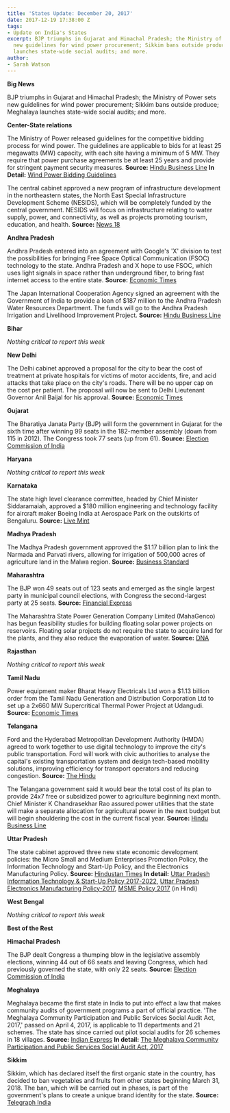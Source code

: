 ```yaml
---
title: 'States Update: December 20, 2017'
date: 2017-12-19 17:38:00 Z
tags:
- Update on India's States
excerpt: BJP triumphs in Gujarat and Himachal Pradesh; the Ministry of Power sets
  new guidelines for wind power procurement; Sikkim bans outside produce; Meghalaya
  launches state-wide social audits; and more.
author:
- Sarah Watson
---
```


**Big News**

BJP triumphs in Gujarat and Himachal Pradesh; the Ministry of Power sets new guidelines for wind power procurement; Sikkim bans outside produce; Meghalaya launches state-wide social audits; and more.

**Center-State relations**

The Ministry of Power released guidelines for the competitive bidding process for wind power. The guidelines are applicable to bids for at least 25 megawatts (MW) capacity, with each site having a minimum of 5 MW. They require that power purchase agreements be at least 25 years and provide for stringent payment security measures. **Source:** [Hindu Business Line](http://www.thehindubusinessline.com/todays-paper/tp-news/wind-power-state-govts-to-decide-on-tariff-from-smaller-projects/article9991048.ece) **In Detail:** [Wind Power Bidding Guidelines](http://powermin.nic.in/sites/default/files/webform/notices/Resolution_on_wind_Bidding_Guidelines_dated_8th_Decemeber_2017_Eng.pdf)

The central cabinet approved a new program of infrastructure development in the northeastern states, the North East Special Infrastructure Development Scheme (NESIDS), which will be completely funded by the central government. NESIDS will focus on infrastructure relating to water supply, power, and connectivity, as well as projects promoting tourism, education, and health. **Source:** [News 18](http://www.news18.com/news/india/centre-approves-development-scheme-for-northeast-with-100-percent-funding-1605811.html)

**Andhra Pradesh**

Andhra Pradesh entered into an agreement with Google&#39;s &#39;X&#39; division to test the possibilities for bringing Free Space Optical Communication (FSOC) technology to the state. Andhra Pradesh and X hope to use FSOC, which uses light signals in space rather than underground fiber, to bring fast internet access to the entire state. **Source:** [Economic Times](https://economictimes.indiatimes.com/tech/internet/andhra-pradesh-government-signs-agreements-with-alphabet-x-for-fibergrid-project/articleshow/62086925.cms)

The Japan International Cooperation Agency signed an agreement with the Government of India to provide a loan of $187 million to the Andhra Pradesh Water Resources Department. The funds will go to the Andhra Pradesh Irrigation and Livelihood Improvement Project. **Source:** [Hindu Business Line](http://www.thehindubusinessline.com/news/national/jica-to-extend-rs-1200-cr-loan-to-andhra-pradesh-to-improve-farm-productivity/article9992136.ece)

**Bihar**

_Nothing critical to report this week_

**New Delhi**

The Delhi cabinet approved a proposal for the city to bear the cost of treatment at private hospitals for victims of motor accidents, fire, and acid attacks that take place on the city&#39;s roads. There will be no upper cap on the cost per patient. The proposal will now be sent to Delhi Lieutenant Governor Anil Baijal for his approval. **Source:** [Economic Times](https://economictimes.indiatimes.com/news/politics-and-nation/delhi-government-proposes-to-bear-treatment-cost-of-road-accident-victims-in-private-hospitals/articleshow/62042400.cms)

**Gujarat**

The Bharatiya Janata Party (BJP) will form the government in Gujarat for the sixth time after winning 99 seats in the 182-member assembly (down from 115 in 2012). The Congress took 77 seats (up from 61). **Source:** [Election Commission of India](http://eciresults.nic.in/)

**Haryana**

_Nothing critical to report this week_

**Karnataka**

The state high level clearance committee, headed by Chief Minister Siddaramaiah, approved a $180 million engineering and technology facility for aircraft maker Boeing India at Aerospace Park on the outskirts of Bengaluru. **Source:** [Live Mint](http://www.livemint.com/Politics/u1tvh2Nf0eTIOSbRD9SkJN/Karnatakas-high-level-panel-approves-four-projects-totallin.html)

**Madhya Pradesh**

The Madhya Pradesh government approved the $1.17 billion plan to link the Narmada and Parvati rivers, allowing for irrigation of 500,000 acres of agriculture land in the Malwa region. **Source:** [Business Standard](http://www.business-standard.com/article/economy-policy/mp-approves-rs-7-546-cr-narmada-parvati-linking-project-for-irrigation-117121300458_1.html)

**Maharashtra**

The BJP won 49 seats out of 123 seats and emerged as the single largest party in municipal council elections, with Congress the second-largest party at 25 seats. **Source:** [Financial Express](http://www.financialexpress.com/india-news/bjp-emerges-single-largest-party-in-municipal-council-polls-shiv-sena-scores-big-in-thane-zilla-parishad/974862/)

The Maharashtra State Power Generation Company Limited (MahaGenco) has begun feasibility studies for building floating solar power projects on reservoirs. Floating solar projects do not require the state to acquire land for the plants, and they also reduce the evaporation of water. **Source:** [DNA](http://www.dnaindia.com/india/report-in-a-first-solar-power-projects-planned-on-dams-2567215)

**Rajasthan**

_Nothing critical to report this week_

**Tamil Nadu**

Power equipment maker Bharat Heavy Electricals Ltd won a $1.13 billion order from the Tamil Nadu Generation and Distribution Corporation Ltd to set up a 2x660 MW Supercritical Thermal Power Project at Udangudi. **Source:** [Economic Times](https://economictimes.indiatimes.com/industry/energy/power/bhel-bags-rs-7300-cr-order-to-set-up-plant-in-tamil-nadu/articleshow/62083879.cms)

**Telangana**

Ford and the Hyderabad Metropolitan Development Authority (HMDA) agreed to work together to use digital technology to improve the city&#39;s public transportation. Ford will work with civic authorities to analyse the capital&#39;s existing transportation system and design tech-based mobility solutions, improving efficiency for transport operators and reducing congestion. **Source:** [The Hindu](http://www.thehindu.com/todays-paper/tp-national/tp-telangana/hmda-ties-up-with-ford/article21768412.ece)

The Telangana government said it would bear the total cost of its plan to provide 24x7 free or subsidized power to agriculture beginning next month. Chief Minister K Chandrasekhar Rao assured power utilities that the state will make a separate allocation for agricultural power in the next budget but will begin shouldering the cost in the current fiscal year. **Source:** [Hindu Business Line](http://www.thehindubusinessline.com/news/national/telangana-to-back-24x7-power-to-farmers-with-budget-support/article9992509.ece)

**Uttar Pradesh**

The state cabinet approved three new state economic development policies: the Micro Small and Medium Enterprises Promotion Policy, the Information Technology and Start-Up Policy, and the Electronics Manufacturing Policy.   **Source:** [Hindustan Times](http://www.hindustantimes.com/lucknow/state-cabinet-nod-to-major-policies-before-uttar-pradesh-investors-summit/story-d71Q5Qq5Qr2oAlbHE0vLeL.html) **In detail:** [Uttar Pradesh Information Technology &amp; Start-Up Policy 2017-2022](http://itpolicyup.gov.in/wp-content/uploads/2017/09/suggestions-invited.pdf), [Uttar Pradesh Electronics Manufacturing Policy-2017](http://www.uplc.in/docs/Draft%20English%20version%20-%20Final%2011%20Dec.%202017.pdf), [MSME Policy 2017](http://www.upmsme.in/site/writereaddata/UploadNews/pdf/C_201712161102202140.pdf) (in Hindi)

**West Bengal**

_Nothing critical to report this week_

**Best of the Rest**

**Himachal Pradesh**

The BJP dealt Congress a thumping blow in the legislative assembly elections, winning 44 out of 66 seats and leaving Congress, which had previously governed the state, with only 22 seats. **Source:** [Election Commission of India](http://eciresults.nic.in/)

**Meghalaya**

Meghalaya became the first state in India to put into effect a law that makes community audits of government programs a part of official practice. &#39;The Meghalaya Community Participation and Public Services Social Audit Act, 2017,&#39; passed on April 4, 2017, is applicable to 11 departments and 21 schemes. The state has since carried out pilot social audits for 26 schemes in 18 villages. **Source:** [Indian Express](http://indianexpress.com/article/india/indias-first-social-audit-law-meghalaya-4984781/) **In detail:** [The Meghalaya Community Participation and Public Services  Social  Audit  Act,  2017](http://meglaw.gov.in/Notification/No.LL(B).14_2017_42_Dated_Shillong,_the_18th_April,_2017_The_Meghalaya_Community_Participaltion_and_Public_Services_Social_Audit_Act,_2017_(Act_No._7_of_2017).pdf)

**Sikkim**

Sikkim, which has declared itself the first organic state in the country, has decided to ban vegetables and fruits from other states beginning March 31, 2018. The ban, which will be carried out in phases, is part of the government&#39;s plans to create a unique brand identity for the state. **Source:** [Telegraph India](https://www.telegraphindia.com/states/west-bengal/sikkim-to-bar-veggie-import-193912)